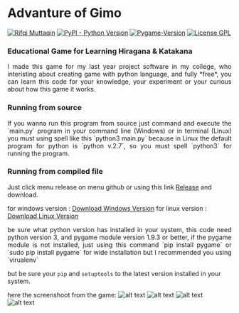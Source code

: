 # Advanture of Gimo

[![Rifqi Muttaqin](https://img.shields.io/badge/Author-Rifqi%20Muttaqin-orange.svg)](https://github.com/Rifqi31/) [![PyPI - Python Version](https://img.shields.io/pypi/pyversions/Django.svg)](https://www.python.org/downloads/) [![Pygame-Version](https://img.shields.io/badge/Pygame-1.9.3-brightgreen.svg)](https://www.pygame.org/download.shtml) [![License GPL](https://img.shields.io/badge/License-GPL--3.0-green.svg)](https://www.gnu.org/licenses/gpl-3.0.en.html)

### Educational Game for Learning Hiragana &amp; Katakana

<div style="text-align: justify">
I made this game for my last year project software in my college, who interisting about creating game with python language, and fully *free*, you can learn this code for your knowledge, your experiment or your curious about how this game it works.
</div>

### Running from source

<div style="text-align: justify">
If you wanna run this program from source just command and execute the `main.py` program in your command line (Windows) or in terminal (Linux) you must using spell like this `python3 main.py`
because in Linux the default program for python is `python v.2.7`, so you must spell `python3` for running the program.
</div>

### Running from compiled file

Just click menu release on menu github or using this link [Release](https://github.com/Rifqi31/AdvantureOfGimo/releases) and download.

for windows version : [Download Windows Version](https://github.com/Rifqi31/AdvantureOfGimo/releases/download/v0.1-win-beta/Advanture.Of.Gimo.Win.Beta.Version.zip)
for linux version : [Download Linux Version](https://github.com/Rifqi31/AdvantureOfGimo/releases/download/v0.1-beta/Advanture.Of.Gimo.Beta.linux.version.tar.gz)

<div style="text-align: justify">
be sure what python version has installed in your system, this code need python version 3, and pygame module version 1.9.3 or better, if the pygame module is not installed, just using this command
`pip install pygame` or `sudo pip install pygame` for wide installation but I recommended you using `virualenv`
</div>

but be sure your `pip` and `setuptools` to the latest version installed in your system.

[mainmenu]: https://github.com/Rifqi31/AdvantureOfGimo/blob/master/spritesheet/sc_mainmenu.PNG "Main Menu"

[selectmode]: https://github.com/Rifqi31/AdvantureOfGimo/blob/master/spritesheet/select_main_menu.png "Select Mode"

[playgame]: https://github.com/Rifqi31/AdvantureOfGimo/blob/master/spritesheet/first_play.png "Gameplay"

[pausemenu]: https://github.com/Rifqi31/AdvantureOfGimo/blob/master/spritesheet/pause_menu.png "Pause Menu"

here the screenshoot from the game:
![alt text][mainmenu]
![alt text][selectmode]
![alt text][playgame]
![alt text][pausemenu]